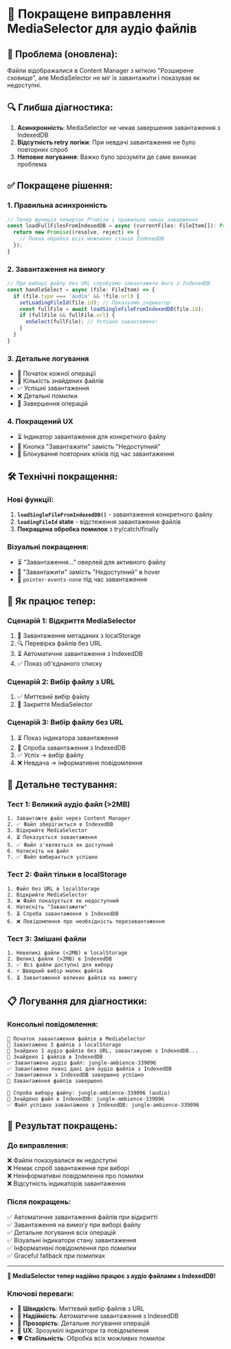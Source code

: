 # 🎵 Покращене виправлення MediaSelector для аудіо файлів

## 🚨 Проблема (оновлена):
Файли відображалися в Content Manager з міткою "Розширене сховище", але MediaSelector не міг їх завантажити і показував як недоступні.

## 🔍 Глибша діагностика:
1. **Асинхронність**: MediaSelector не чекав завершення завантаження з IndexedDB
2. **Відсутність retry логіки**: При невдачі завантаження не було повторних спроб
3. **Неповне логування**: Важко було зрозуміти де саме виникає проблема

## ✅ Покращене рішення:

### 1. **Правильна асинхронність**
```javascript
// Тепер функція повертає Promise і правильно чекає завершення
const loadFullFilesFromIndexedDB = async (currentFiles: FileItem[]): Promise<void> => {
  return new Promise((resolve, reject) => {
    // Повна обробка всіх можливих станів IndexedDB
  });
}
```

### 2. **Завантаження на вимогу**
```javascript
// При виборі файлу без URL спробуємо завантажити його з IndexedDB
const handleSelect = async (file: FileItem) => {
  if (file.type === 'audio' && !file.url) {
    setLoadingFileId(file.id); // Показуємо індикатор
    const fullFile = await loadSingleFileFromIndexedDB(file.id);
    if (fullFile && fullFile.url) {
      onSelect(fullFile); // Успішно завантажено!
    }
  }
}
```

### 3. **Детальне логування**
- 🔄 Початок кожної операції
- 📂 Кількість знайдених файлів
- ✅ Успішні завантаження
- ❌ Детальні помилки
- 🏁 Завершення операцій

### 4. **Покращений UX**
- ⏳ Індикатор завантаження для конкретного файлу
- 🔄 Кнопка "Завантажити" замість "Недоступний"
- 🚫 Блокування повторних кліків під час завантаження

## 🛠️ Технічні покращення:

### Нові функції:
1. **`loadSingleFileFromIndexedDB()`** - завантаження конкретного файлу
2. **`loadingFileId` state** - відстеження завантаження файлів
3. **Покращена обробка помилок** з try/catch/finally

### Візуальні покращення:
- ⏳ "Завантаження..." оверлей для активного файлу
- 🔄 "Завантажити" замість "Недоступний" в hover
- 🚫 `pointer-events-none` під час завантаження

## 🎯 Як працює тепер:

### Сценарій 1: Відкриття MediaSelector
1. 📂 Завантаження метаданих з localStorage
2. 🔍 Перевірка файлів без URL
3. ⏳ Автоматичне завантаження з IndexedDB
4. ✅ Показ об'єднаного списку

### Сценарій 2: Вибір файлу з URL
1. ✅ Миттєвий вибір файлу
2. 🚪 Закриття MediaSelector

### Сценарій 3: Вибір файлу без URL
1. ⏳ Показ індикатора завантаження
2. 📂 Спроба завантаження з IndexedDB
3. ✅ Успіх → вибір файлу
4. ❌ Невдача → інформативне повідомлення

## 🧪 Детальне тестування:

### Тест 1: Великий аудіо файл (>2MB)
```
1. Завантажте файл через Content Manager
2. ✅ Файл зберігається в IndexedDB
3. Відкрийте MediaSelector
4. ⏳ Показується завантаження
5. ✅ Файл з'являється як доступний
6. Натисніть на файл
7. ✅ Файл вибирається успішно
```

### Тест 2: Файл тільки в localStorage
```
1. Файл без URL в localStorage
2. Відкрийте MediaSelector
3. ❌ Файл показується як недоступний
4. Натисніть "Завантажити"
5. ⏳ Спроба завантаження з IndexedDB
6. ❌ Повідомлення про необхідність перезавантаження
```

### Тест 3: Змішані файли
```
1. Невеликі файли (<2MB) в localStorage
2. Великі файли (>2MB) в IndexedDB
3. ✅ Всі файли доступні для вибору
4. ⚡ Швидкий вибір малих файлів
5. ⏳ Завантаження великих файлів на вимогу
```

## 📋 Логування для діагностики:

### Консольні повідомлення:
```
🔄 Початок завантаження файлів в MediaSelector
📂 Завантажено 3 файлів з localStorage
📂 Знайдено 1 аудіо файлів без URL, завантажуємо з IndexedDB...
📂 Знайдено 1 файлів в IndexedDB
✅ Завантажено аудіо файл: jungle-ambience-339096
✅ Завантажено повні дані для аудіо файлів з IndexedDB
✅ Завантаження з IndexedDB завершено успішно
🏁 Завантаження файлів завершено

🔄 Спроба вибору файлу: jungle-ambience-339096 (audio)
📂 Знайдено файл в IndexedDB: jungle-ambience-339096
✅ Файл успішно завантажено з IndexedDB: jungle-ambience-339096
```

## 🎊 Результат покращень:

### До виправлення:
❌ Файли показувалися як недоступні  
❌ Немає спроб завантаження при виборі  
❌ Неінформативні повідомлення про помилки  
❌ Відсутність індикаторів завантаження  

### Після покращень:
✅ Автоматичне завантаження файлів при відкритті  
✅ Завантаження на вимогу при виборі файлу  
✅ Детальне логування всіх операцій  
✅ Візуальні індикатори стану завантаження  
✅ Інформативні повідомлення про помилки  
✅ Graceful fallback при помилках  

---

**🎉 MediaSelector тепер надійно працює з аудіо файлами з IndexedDB!**

### Ключові переваги:
- 🚀 **Швидкість**: Миттєвий вибір файлів з URL
- 🔄 **Надійність**: Автоматичне завантаження з IndexedDB
- 👀 **Прозорість**: Детальне логування операцій
- 🎯 **UX**: Зрозумілі індикатори та повідомлення
- 🛡️ **Стабільність**: Обробка всіх можливих помилок 